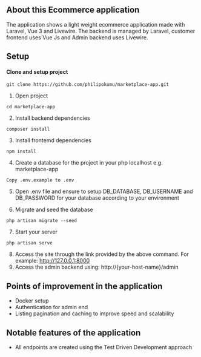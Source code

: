 ## About this Ecommerce application

The application shows a light weight ecommerce application made with Laravel, Vue 3 and Livewire. The backend is managed by Laravel, customer frontend uses Vue Js and Admin backend uses Livewire.

## Setup

#### Clone and setup project

```
git clone https://github.com/philipokumu/marketplace-app.git
```

1. Open project

```
cd marketplace-app
```

2. Install backend dependencies

```
composer install
```

3. Install frontemd dependencies

```
npm install
```

4. Create a database for the project in your php localhost e.g. marketplace-app

```
Copy .env.example to .env
```

5. Open .env file and ensure to setup DB_DATABASE, DB_USERNAME and DB_PASSWORD for your database according to your environment

6. Migrate and seed the database

```
php artisan migrate --seed
```

7. Start your server

```
php artisan serve
```

8. Access the site through the link provided by the above command. For example: http://127.0.0.1:8000
9. Access the admin backend using: http://{your-host-name}/admin

## Points of improvement in the application

-   Docker setup
-   Authentication for admin end
-   Listing pagination and caching to improve speed and scalability

## Notable features of the application

-   All endpoints are created using the Test Driven Development approach
